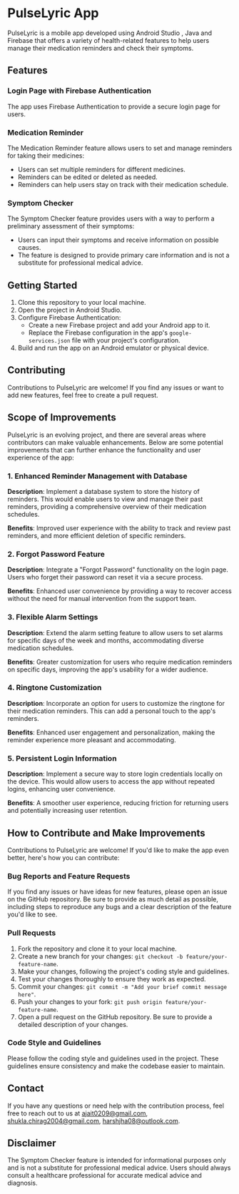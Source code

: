 # PulseLyric App

PulseLyric is a mobile app developed using Android Studio , Java and Firebase that offers a variety of health-related features to help users manage their medication reminders and check their symptoms.

## Features

### Login Page with Firebase Authentication

The app uses Firebase Authentication to provide a secure login page for users.

### Medication Reminder

The Medication Reminder feature allows users to set and manage reminders for taking their medicines:

- Users can set multiple reminders for different medicines.
- Reminders can be edited or deleted as needed.
- Reminders can help users stay on track with their medication schedule.

### Symptom Checker

The Symptom Checker feature provides users with a way to perform a preliminary assessment of their symptoms:

- Users can input their symptoms and receive information on possible causes.
- The feature is designed to provide primary care information and is not a substitute for professional medical advice.

## Getting Started

1. Clone this repository to your local machine.
2. Open the project in Android Studio.
3. Configure Firebase Authentication:
   - Create a new Firebase project and add your Android app to it.
   - Replace the Firebase configuration in the app's `google-services.json` file with your project's configuration.
4. Build and run the app on an Android emulator or physical device.

## Contributing

Contributions to PulseLyric are welcome! If you find any issues or want to add new features, feel free to create a pull request.

## Scope of Improvements

PulseLyric is an evolving project, and there are several areas where contributors can make valuable enhancements. Below are some potential improvements that can further enhance the functionality and user experience of the app:

### 1. Enhanced Reminder Management with Database

**Description**: Implement a database system to store the history of reminders. This would enable users to view and manage their past reminders, providing a comprehensive overview of their medication schedules.

**Benefits**: Improved user experience with the ability to track and review past reminders, and more efficient deletion of specific reminders.

### 2. Forgot Password Feature

**Description**: Integrate a "Forgot Password" functionality on the login page. Users who forget their password can reset it via a secure process.

**Benefits**: Enhanced user convenience by providing a way to recover access without the need for manual intervention from the support team.

### 3. Flexible Alarm Settings

**Description**: Extend the alarm setting feature to allow users to set alarms for specific days of the week and months, accommodating diverse medication schedules.

**Benefits**: Greater customization for users who require medication reminders on specific days, improving the app's usability for a wider audience.

### 4. Ringtone Customization

**Description**: Incorporate an option for users to customize the ringtone for their medication reminders. This can add a personal touch to the app's reminders.

**Benefits**: Enhanced user engagement and personalization, making the reminder experience more pleasant and accommodating.

### 5. Persistent Login Information

**Description**: Implement a secure way to store login credentials locally on the device. This would allow users to access the app without repeated logins, enhancing user convenience.

**Benefits**: A smoother user experience, reducing friction for returning users and potentially increasing user retention.

## How to Contribute and Make Improvements

Contributions to PulseLyric are welcome! If you'd like to make the app even better, here's how you can contribute:

### Bug Reports and Feature Requests

If you find any issues or have ideas for new features, please open an issue on the GitHub repository. Be sure to provide as much detail as possible, including steps to reproduce any bugs and a clear description of the feature you'd like to see.

### Pull Requests

1. Fork the repository and clone it to your local machine.
2. Create a new branch for your changes: `git checkout -b feature/your-feature-name`.
3. Make your changes, following the project's coding style and guidelines.
4. Test your changes thoroughly to ensure they work as expected.
5. Commit your changes: `git commit -m "Add your brief commit message here"`.
6. Push your changes to your fork: `git push origin feature/your-feature-name`.
7. Open a pull request on the GitHub repository. Be sure to provide a detailed description of your changes.

### Code Style and Guidelines

Please follow the coding style and guidelines used in the project. These guidelines ensure consistency and make the codebase easier to maintain.

## Contact

If you have any questions or need help with the contribution process, feel free to reach out to us at [ajait0209@gmail.com](mailto:ajait0209@gmail.com), [shukla.chirag2004@gmail.com](mailto:shukla.chirag2004@gmail.com), [harshjha08@outlook.com](mailto:harshjha08@outlook.com).

## Disclaimer

The Symptom Checker feature is intended for informational purposes only and is not a substitute for professional medical advice. Users should always consult a healthcare professional for accurate medical advice and diagnosis.

